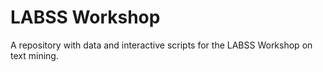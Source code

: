 # LABSS Workshop


A repository with data and interactive scripts for the LABSS Workshop on text mining.